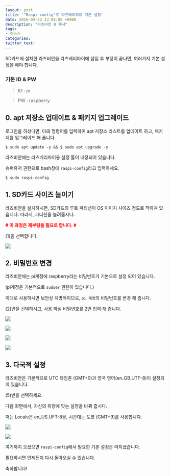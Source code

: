 ```yaml
---
layout: post
title: '"Raspi-config"로 라즈베리파이 기본 설정'
date: 2016-04-22 13:08:00 +0900
description: "라즈비안 8 제시"
tags:
- 리눅스
categories:
twitter_text:
---
```


SD카드에 설치한 라즈비안을 라즈베리파이에 삽입 후 부팅이 끝나면, 여러가지 기본 설정을 해야 합니다.

### 기본 ID & PW

> ID : pi

> PW : raspberry

## 0. apt 저장소 업데이트 & 패키지 업그레이드

로그인을 하셨다면, 아래 명령어를 입력하여 apt 저장소 리스트를 업데이트 하고, 패키지를 업그레이드 해 줍니다.

```
$ sudo apt update -y && $ sudo apt upgrade -y
```

라즈비안에는 라즈베리파이용 설정 툴이 내장되어 있습니다.

슈퍼유저 권한으로 bash창에 `raspi-config`라고 입력하세요.

```
$ sudo raspi-config
```

## 1. SD카드 사이즈 늘이기

라즈비안을 설치하시면, SD카드의 루트 파티션이 OS 이미지 사이즈 정도로 작아져 있습니다. 따라서, 파티션을 늘려줍시다.

<strong><font color="red"># 이 과정은 재부팅을 필요로 합니다. #</font></strong>

(1)을 선택합니다.

<a href="https://googledrive.com/host/0Bw2KEQNBe4nMZW91OWJNZ2lmX0k/img20160306-009.png" data-lightbox="4"><img src="https://googledrive.com/host/0Bw2KEQNBe4nMZW91OWJNZ2lmX0k/img20160306-009.png"></a>

## 2. 비밀번호 변경

라즈비안에는 pi계정에 raspberry라는 비밀번호가 기본으로 설정 되어 있습니다.

(pi계정은 기본적으로 `sudoer` 권한이 있습니다.)

이대로 사용하시면 보안상 치명적이므로, `pi 계정`의 비밀번호를 변경 해 줍니다.

(2)번을 선택하시고, 사용 하실 비밀번호를 2번 입력 해 줍니다.

<a href="https://googledrive.com/host/0Bw2KEQNBe4nMZW91OWJNZ2lmX0k/img20160306-010.png" data-lightbox="4"><img src="https://googledrive.com/host/0Bw2KEQNBe4nMZW91OWJNZ2lmX0k/img20160306-010.png"></a>

<a href="https://googledrive.com/host/0Bw2KEQNBe4nMZW91OWJNZ2lmX0k/img20160306-011.png" data-lightbox="4"><img src="https://googledrive.com/host/0Bw2KEQNBe4nMZW91OWJNZ2lmX0k/img20160306-011.png"></a>

<a href="https://googledrive.com/host/0Bw2KEQNBe4nMZW91OWJNZ2lmX0k/img20160306-012.png" data-lightbox="4"><img src="https://googledrive.com/host/0Bw2KEQNBe4nMZW91OWJNZ2lmX0k/img20160306-012.png"></a>

<a href="https://googledrive.com/host/0Bw2KEQNBe4nMZW91OWJNZ2lmX0k/img20160306-013.png" data-lightbox="4"><img src="https://googledrive.com/host/0Bw2KEQNBe4nMZW91OWJNZ2lmX0k/img20160306-013.png"></a>

## 3. 다국적 설정

라즈비안은 기본적으로 UTC 타임존 (GMT+0)과 영국 영어(en_GB.UTF-8)이 설정되어 있습니다.

(5)번을 선택하세요.

다음 화면에서, 자신의 취향에 맞는 설정을 바꿔 줍시다.

저는 Locale은 en_US.UFT-8을, 시간대는 도쿄 (GMT+9)를 사용합니다.

<a href="https://googledrive.com/host/0Bw2KEQNBe4nMZW91OWJNZ2lmX0k/img20160306-014.png" data-lightbox="4"><img src="https://googledrive.com/host/0Bw2KEQNBe4nMZW91OWJNZ2lmX0k/img20160306-014.png"></a>

<a href="https://googledrive.com/host/0Bw2KEQNBe4nMZW91OWJNZ2lmX0k/img20160306-015.png" data-lightbox="4"><img src="https://googledrive.com/host/0Bw2KEQNBe4nMZW91OWJNZ2lmX0k/img20160306-015.png"></a>

여기까지 오셨으면 `raspi-config`에서 필요한 기본 설정은 마치셨습니다.

필요하시면 언제든지 다시 돌아오실 수 있습니다.

축하합니다!
